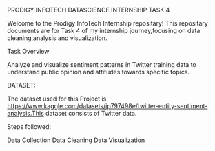 
PRODIGY INFOTECH DATASCIENCE INTERNSHIP TASK 4

Welcome to the Prodigy InfoTech Internship repositary! This repositary documents are for Task 4 of my internship journey,focusing on data cleaning,analysis and visualization.

Task Overview

Analyze and visualize sentiment patterns in Twitter training data to understand public opinion and attitudes towards specific topics.

DATASET:

The dataset used for this Project is https://www.kaggle.com/datasets/jp797498e/twitter-entity-sentiment-analysis.This dataset consists of Twitter data.

Steps followed:

Data Collection 
Data Cleaning
Data Visualization
